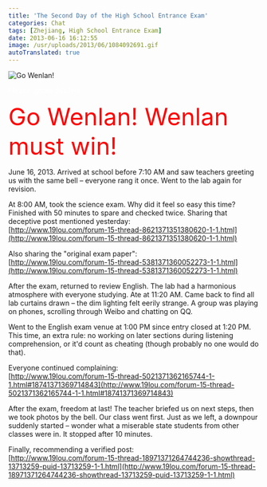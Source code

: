 ```yaml
---
title: 'The Second Day of the High School Entrance Exam'
categories: Chat
tags: [Zhejiang, High School Entrance Exam]
date: 2013-06-16 16:12:55
image: /usr/uploads/2013/06/1084092691.gif
autoTranslated: true
---
```



![Go Wenlan!](/usr/uploads/2013/06/1084092691.gif)

<span style="color:#fff">Please ignore this line</span>

<span style="color:#ff0000;font-size:48px">Go Wenlan! Wenlan must win!</span>

June 16, 2013. Arrived at school before 7:10 AM and saw teachers greeting us with the same bell – everyone rang it once. Went to the lab again for revision.

At 8:00 AM, took the science exam. Why did it feel so easy this time? Finished with 50 minutes to spare and checked twice. Sharing that deceptive post mentioned yesterday:  
[http://www.19lou.com/forum-15-thread-8621371351380620-1-1.html](http://www.19lou.com/forum-15-thread-8621371351380620-1-1.html)

Also sharing the "original exam paper":  
[http://www.19lou.com/forum-15-thread-5381371360052273-1-1.html](http://www.19lou.com/forum-15-thread-5381371360052273-1-1.html)

After the exam, returned to review English. The lab had a harmonious atmosphere with everyone studying. Ate at 11:20 AM. Came back to find all lab curtains drawn – the dim lighting felt eerily strange. A group was playing on phones, scrolling through Weibo and chatting on QQ.

Went to the English exam venue at 1:00 PM since entry closed at 1:20 PM. This time, an extra rule: no working on later sections during listening comprehension, or it'd count as cheating (though probably no one would do that).

Everyone continued complaining:  
[http://www.19lou.com/forum-15-thread-5021371362165744-1-1.html#18741371369714843](http://www.19lou.com/forum-15-thread-5021371362165744-1-1.html#18741371369714843)

After the exam, freedom at last! The teacher briefed us on next steps, then we took photos by the bell. Our class went first. Just as we left, a downpour suddenly started – wonder what a miserable state students from other classes were in. It stopped after 10 minutes.

Finally, recommending a verified post:  
[http://www.19lou.com/forum-15-thread-18971371264744236-showthread-13713259-puid-13713259-1-1.html](http://www.19lou.com/forum-15-thread-18971371264744236-showthread-13713259-puid-13713259-1-1.html)
```

